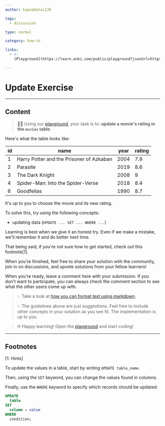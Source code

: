 ```yaml
---
author: kapnobatai136

tags:
  - discussion

type: normal

category: how-to

links:
  - >-
    [Playground](https://learn.enki.com/public/playground?jsonUrl=https%3A%2F%2Fgist.githubusercontent.com%2Fkapnobatai137%2Fa41bb442321200a0ded3475100e5f9a9%2Fraw%2F000ef19e1786ccc4ca5f846ad98ef2b27b38c189%2Fsql-update-discussion-insight.json){website}

---
```


# Update Exercise

---

## Content

> 👩‍💻 Using our [playground](https://learn.enki.com/public/playground?jsonUrl=https://gist.githubusercontent.com/kapnobatai137/a41bb442321200a0ded3475100e5f9a9/raw/000ef19e1786ccc4ca5f846ad98ef2b27b38c189/sql-update-discussion-insight.json), your task is to: **update a movie's rating in the `movies` table**.

Here's what the table looks like:

| id | name                                     | year | rating |
|----|------------------------------------------|------|--------|
| 1  | Harry Potter and the Prisoner of Azkaban | 2004 | 7.9    |
| 2  | Parasite                                 | 2019 | 8.6    |
| 3  | The Dark Knight                          | 2008 | 9      |
| 4  | Spider-Man: Into the Spider-Verse        | 2018 | 8.4    |
| 6  | Goodfellas                               | 1990 | 8.7    |

It's up to you to choose the movie and its new rating.

To solve this, try using the following concepts:
- updating data (`UPDATE ... SET ... WHERE ...`)

Learning is best when we give it an honest try. Even if we make a mistake, we'll remember it and do better next time.

That being said, if you're not sure how to get started, check out this footnote[1].

When you're finished, feel free to share your solution with the community, join in on discussions, and upvote solutions from your fellow learners!

When you're ready, leave a comment here with your submission. If you don't want to participate, you can always check the comment section to see what the other users come up with.

> 💡 Take a look at [how you can format text using markdown](https://www.enki.com/glossary/general/markdown-formatting).

> 💡 The guidelines above are just suggestions. Feel free to include other concepts in your solution as you see fit. The implementation is up to you.

> 🤓 Happy learning! Open the [playground](https://learn.enki.com/public/playground?jsonUrl=https://gist.githubusercontent.com/kapnobatai137/a41bb442321200a0ded3475100e5f9a9/raw/000ef19e1786ccc4ca5f846ad98ef2b27b38c189/sql-update-discussion-insight.json) and start coding!

---

## Footnotes

[1: Hints]

To update the values in a table, start by writing `UPDATE table_name`.

Then, using the `SET` keyword, you can change the values found in columns.

Finally, use the `WHERE` keyword to specify which records should be updated:

```sql
UPDATE
  table
SET
  column = value
WHERE
  condition;
```
